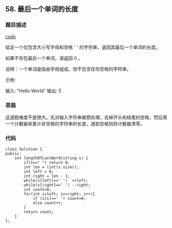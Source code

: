 ## 58. 最后一个单词的长度
### 题目描述
[csdn](https://blog.csdn.net/SoulOH/article/details/81984135)


给定一个仅包含大小写字母和空格 ' ' 的字符串，返回其最后一个单词的长度。

如果不存在最后一个单词，请返回 0 。

说明：一个单词是指由字母组成，但不包含任何空格的字符串。

示例:

输入: "Hello World"
输出: 5



### 思路

这道题难度不是很大。先对输入字符串做预处理，去掉开头和结尾的空格，然后用一个计数器来累计非空格的字符串的长度，遇到空格则将计数器清零。

### 代码
```
class Solution {
public:
    int lengthOfLastWord(string s) {
        if(s==" ") return 0;
        int len = (int)s.size();
        int left = 0;
        int right = len - 1;
        while(s[left]==' ')  ++left;
        while(s[right]==' ') --right;
        int count=0;
        for(int i=left; i<=right; i++){
            if (s[i]==' ') count=0;
            else count++;
        }
        return count;
    }
};

```
